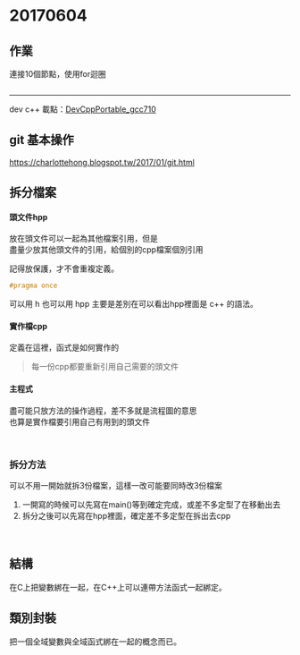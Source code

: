 20170604
===

## 作業
連接10個節點，使用for迴圈

```cpp

```

---

dev c++ 載點：[DevCppPortable_gcc710](https://mega.nz/#!AgMVGbrB!_0HtH6t5V-7BFsYyz7_DCcLfZuiELKMhP7lHNeoFBKg)

## git 基本操作
https://charlottehong.blogspot.tw/2017/01/git.html

## 拆分檔案
#### 頭文件hpp
放在頭文件可以一起為其他檔案引用，但是  
盡量少放其他頭文件的引用，給個別的cpp檔案個別引用

記得放保護，才不會重複定義。

```cpp
#pragma once
```

可以用 h 也可以用 hpp 主要是差別在可以看出hpp裡面是 c++ 的語法。

#### 實作檔cpp
定義在這裡，函式是如何實作的

> 每一份cpp都要重新引用自己需要的頭文件

#### 主程式
盡可能只放方法的操作過程，差不多就是流程圖的意思  
也算是實作檔要引用自己有用到的頭文件

</br>

### 拆分方法
可以不用一開始就拆3份檔案，這樣一改可能要同時改3份檔案

1. 一開寫的時候可以先寫在main()等到確定完成，或差不多定型了在移動出去  
2. 拆分之後可以先寫在hpp裡面，確定差不多定型在拆出去cpp

</br>

## 結構
在C上把變數綁在一起，在C++上可以連帶方法函式一起綁定。

## 類別封裝
把一個全域變數與全域函式綁在一起的概念而已。










